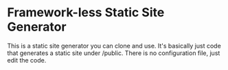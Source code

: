 # Framework-less Static Site Generator 

This is a static site generator you can clone and use.
It's basically just code that generates a static site under /public.
There is no configuration file, just edit the code.